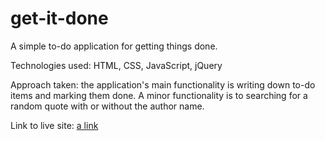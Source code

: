 # get-it-done

A simple to-do application for getting things done.

Technologies used: HTML, CSS, JavaScript, jQuery

Approach taken: the application's main functionality is writing down to-do items and marking them done. A minor functionality is to searching for a random quote with or without the author name.

Link to live site: [a link](https://trungpham10.github.io/get-it-done-app/)
